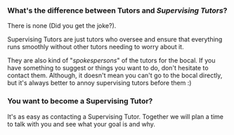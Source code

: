 ### What's the difference between Tutors and *Supervising Tutors*?

There is none (Did you get the joke?).

Supervising Tutors are just tutors who oversee and ensure that everything runs smoothly without other tutors needing to worry about it.

They are also kind of "*spokespersons*" of the tutors for the bocal. If you have something to suggest or things you want to do, don't hesitate to contact them. Although, it doesn't mean you can't go to the bocal directly, but it's always better to annoy supervising tutors before them :)

### You want to become a Supervising Tutor?

It's as easy as contacting a Supervising Tutor. Together we will plan a time to talk with you and see what your goal is and why.